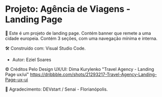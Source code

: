 # Projeto: Agência de Viagens - Landing Page
🚀 Este é um projeto de landing page. Contém banner que remete a uma cidade europeia. Contém 3 seções, com uma navegação mínima e interna.

🛠️ Construído com: Visual Studio Code.

- Autor: Eziel Soares

©️ Créditos Pelo Design UX/UI: Dima Kurylenko "Travel Agency - Landing Page ux/ui"
                               https://dribbble.com/shots/21293217-Travel-Agency-Landing-Page-ux-ui

🎁 Agradecimento: DEVstart / Senai - Florianópolis.
